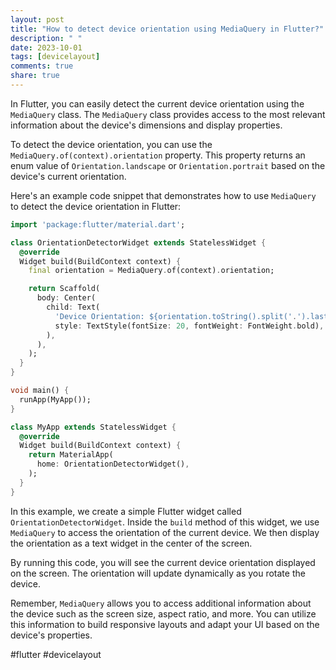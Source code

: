 ```yaml
---
layout: post
title: "How to detect device orientation using MediaQuery in Flutter?"
description: " "
date: 2023-10-01
tags: [devicelayout]
comments: true
share: true
---
```


In Flutter, you can easily detect the current device orientation using the `MediaQuery` class. The `MediaQuery` class provides access to the most relevant information about the device's dimensions and display properties.

To detect the device orientation, you can use the `MediaQuery.of(context).orientation` property. This property returns an enum value of `Orientation.landscape` or `Orientation.portrait` based on the device's current orientation.

Here's an example code snippet that demonstrates how to use `MediaQuery` to detect the device orientation in Flutter:

```dart
import 'package:flutter/material.dart';

class OrientationDetectorWidget extends StatelessWidget {
  @override
  Widget build(BuildContext context) {
    final orientation = MediaQuery.of(context).orientation;

    return Scaffold(
      body: Center(
        child: Text(
          'Device Orientation: ${orientation.toString().split('.').last}',
          style: TextStyle(fontSize: 20, fontWeight: FontWeight.bold),
        ),
      ),
    );
  }
}

void main() {
  runApp(MyApp());
}

class MyApp extends StatelessWidget {
  @override
  Widget build(BuildContext context) {
    return MaterialApp(
      home: OrientationDetectorWidget(),
    );
  }
}
```

In this example, we create a simple Flutter widget called `OrientationDetectorWidget`. Inside the `build` method of this widget, we use `MediaQuery` to access the orientation of the current device. We then display the orientation as a text widget in the center of the screen.

By running this code, you will see the current device orientation displayed on the screen. The orientation will update dynamically as you rotate the device.

Remember, `MediaQuery` allows you to access additional information about the device such as the screen size, aspect ratio, and more. You can utilize this information to build responsive layouts and adapt your UI based on the device's properties.

#flutter #devicelayout